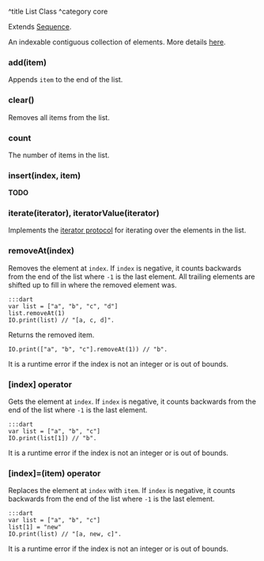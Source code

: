 ^title List Class
^category core

Extends [Sequence](sequence.html).

An indexable contiguous collection of elements. More details [here](../lists.html).

### **add**(item)

Appends `item` to the end of the list.

### **clear**()

Removes all items from the list.

### **count**

The number of items in the list.

### **insert**(index, item)

**TODO**

### **iterate**(iterator), **iteratorValue**(iterator)

Implements the [iterator protocol](../control-flow.html#the-iterator-protocol)
for iterating over the elements in the list.

### **removeAt**(index)

Removes the element at `index`. If `index` is negative, it counts backwards
from the end of the list where `-1` is the last element. All trailing elements
are shifted up to fill in where the removed element was.

    :::dart
    var list = ["a", "b", "c", "d"]
    list.removeAt(1)
    IO.print(list) // "[a, c, d]".

Returns the removed item.

    IO.print(["a", "b", "c"].removeAt(1)) // "b".

It is a runtime error if the index is not an integer or is out of bounds.

### **[**index**]** operator

Gets the element at `index`. If `index` is negative, it counts backwards from
the end of the list where `-1` is the last element.

    :::dart
    var list = ["a", "b", "c"]
    IO.print(list[1]) // "b".

It is a runtime error if the index is not an integer or is out of bounds.

### **[**index**]=**(item) operator

Replaces the element at `index` with `item`. If `index` is negative, it counts
backwards from the end of the list where `-1` is the last element.

    :::dart
    var list = ["a", "b", "c"]
    list[1] = "new"
    IO.print(list) // "[a, new, c]".

It is a runtime error if the index is not an integer or is out of bounds.
